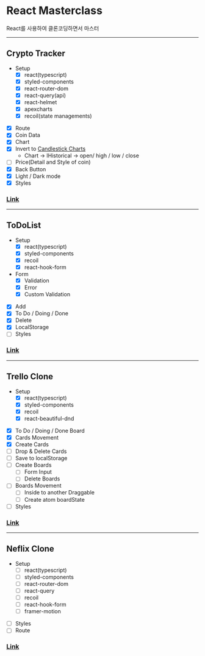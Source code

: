 # React Masterclass

React를 사용하여 클론코딩하면서 마스터

---

## Crypto Tracker

- Setup
  - [x] react(typescript)
  - [x] styled-components
  - [x] react-router-dom
  - [x] react-query(api)
  - [x] react-helmet
  - [x] apexcharts
  - [x] recoil(state managements)
- [x] Route
- [x] Coin Data
- [x] Chart
- [x] Invert to [Candlestick Charts](https://apexcharts.com/react-chart-demos/candlestick-charts/category-x-axis/)
  - Chart -> IHistorical -> open/ high / low / close
- [ ] Price(Detail and Style of coin)
- [x] Back Button
- [x] Light / Dark mode
- [x] Styles

### [Link](https://codesandbox.io/s/crypto-tracker-muol7)

---

## ToDoList

- Setup
  - [x] react(typescript)
  - [x] styled-components
  - [x] recoil
  - [x] react-hook-form
- Form
  - [x] Validation
  - [x] Error
  - [x] Custom Validation
- [x] Add
- [x] To Do / Doing / Done
- [x] Delete
- [x] LocalStorage
- [ ] Styles

### [Link](#)

---

## Trello Clone

- Setup
  - [x] react(typescript)
  - [x] styled-components
  - [x] recoil
  - [x] react-beautiful-dnd
- [x] To Do / Doing / Done Board
- [x] Cards Movement
- [x] Create Cards
- [ ] Drop & Delete Cards
- [ ] Save to localStorage
- [ ] Create Boards
  - [ ] Form Input
  - [ ] Delete Boards
- [ ] Boards Movement
  - [ ] Inside to another Draggable
  - [ ] Create atom boardState
- [ ] Styles

### [Link](#)

---

## Neflix Clone

- Setup
  - [ ] react(typescript)
  - [ ] styled-components
  - [ ] react-router-dom
  - [ ] react-query
  - [ ] recoil
  - [ ] react-hook-form
  - [ ] framer-motion
- [ ] Styles
- [ ] Route

### [Link](#)
